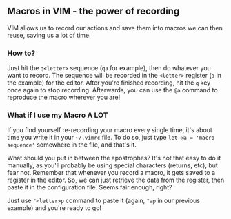 ## Macros in VIM - the power of recording
VIM allows us to record our actions and save them into macros we can then reuse,
saving us a lot of time.

### How to?
Just hit the `q<letter>` sequence (`qa` for example), then do whatever you want
to record. The sequence will be recorded in the `<letter>` register (`a` in the
example) for the editor. After you're finished recording, hit the `q` key once
again to stop recording. Afterwards, you can use the `@a` command to reproduce
the macro wherever you are!

### What if I use my Macro A LOT
If you find yourself re-recording your macro every single time, it's about time
you write it in your `~/.vimrc` file. To do so, just type 
`let @a = 'macro sequence'` somewhere in the file, and that's it.

What should you put in between the apostrophes? It's not that easy to do it
manually, as you'll probably be using special characters (returns, etc), but
fear not. Remember that whenever you record a macro, it gets saved to a register
in the editor. So, we can just retrieve the data from the register, then paste
it in the configuration file. Seems fair enough, right?

Just use `"<letter>p` command to paste it (again, `"ap` in our previous example)
and you're ready to go!
